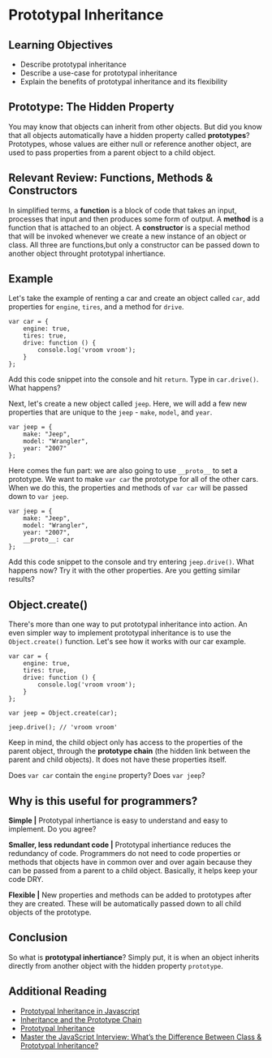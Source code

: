 # Prototypal Inheritance

## Learning Objectives

* Describe prototypal inheritance
* Describe a use-case for prototypal inheritance
* Explain the benefits of prototypal inheritance and its flexibility

## Prototype: The Hidden Property

You may know that objects can inherit from other objects. But did you know that all objects automatically have a hidden property called **prototypes**? Prototypes, whose values are either null or reference another object, are used to pass properties from a parent object to a child object.

## Relevant Review: Functions, Methods & Constructors

In simplified terms, a **function** is a block of code that takes an input, processes that input and then produces some form of output. A **method** is a function that is attached to an object. A **constructor** is a special method that will be invoked whenever we create a new instance of an object or class. All three are functions,but only a constructor can be passed down to another object throught prototypal inhertiance.

## Example

Let's take the example of renting a car and create an object called `car`, add properties for `engine`, `tires`, and a method for `drive`.

```
var car = {
    engine: true,
    tires: true,
    drive: function () {
        console.log('vroom vroom');
    }
};
```
Add this code snippet into the console and hit `return`. Type in `car.drive()`. What happens?

Next, let's create a new object called `jeep`. Here, we will add a few new properties that are unique to the `jeep` - `make`, `model`, and `year`.
```
var jeep = {
    make: "Jeep",
    model: "Wrangler",
    year: "2007"
};
```
Here comes the fun part: we are also going to use `__proto__` to set a prototype. We want to make `var car` the prototype for all of the other cars. When we do this, the properties and methods of `var car` will be passed down to `var jeep`.
```
var jeep = {
    make: "Jeep",
    model: "Wrangler",
    year: "2007",
    __proto__: car
};
```
Add this code snippet to the console and try entering `jeep.drive()`. What happens now? Try it with the other properties. Are you getting similar results?

## Object.create()

There's more than one way to put prototypal inheritance into action. An even simpler way to implement prototypal inheritance is to use the `Object.create()` function. Let's see how it works with our car example.
```
var car = {
    engine: true,
    tires: true,
    drive: function () {
        console.log('vroom vroom');
    }
};

var jeep = Object.create(car);

jeep.drive(); // 'vroom vroom'
```

Keep in mind, the child object only has access to the properties of the parent object, through the **prototype chain** (the hidden link between the parent and child objects). It does not have these properties itself. 

Does `var car` contain the `engine` property? Does `var jeep`?

## Why is this useful for programmers?

**Simple |**
Prototypal inhertiance is easy to understand and easy to implement. Do you agree?

**Smaller, less redundant code |**
Prototypal inhertiance reduces the redundancy of code. Programmers do not need to code properties or methods that objects have in common over and over again because they can be passed from a parent to a child object. Basically, it helps keep your code DRY.

**Flexible |**
New properties and methods can be added to prototypes after they are created. These will be automatically passed down to all child objects of the prototype.

## Conclusion

So what is **prototypal inhertiance**? Simply put, it is when an object inherits directly from another object with the hidden property `prototype`.

## Additional Reading

* [Prototypal Inheritance in Javascript](https://medium.com/@kevincennis/prototypal-inheritance-781bccc97edb)
* [Inheritance and the Prototype Chain](https://developer.mozilla.org/en-US/docs/Web/JavaScript/Inheritance_and_the_prototype_chain)
* [Prototypal Inheritance](https://developer.mozilla.org/en-US/docs/Web/JavaScript/Inheritance_and_the_prototype_chain)
* [Master the JavaScript Interview: What’s the Difference Between Class & Prototypal Inheritance?](https://medium.com/javascript-scene/master-the-javascript-interview-what-s-the-difference-between-class-prototypal-inheritance-e4cd0a7562e9)